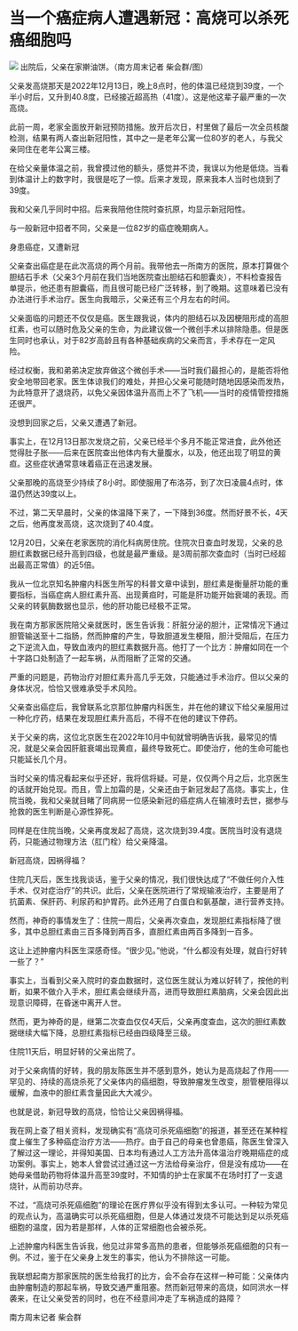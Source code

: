# 当一个癌症病人遭遇新冠：高烧可以杀死癌细胞吗

![](https://inews.gtimg.com/newsapp_bt/0/15628544530/1000)
出院后，父亲在家擀油饼。（南方周末记者 柴会群/图）

父亲发高烧那天是2022年12月13日，晚上8点时，他的体温已经烧到39度，一个半小时后，又升到40.8度，已经接近超高热（41度）。这是他这辈子最严重的一次高烧。

此前一周，老家全面放开新冠预防措施。放开后次日，村里做了最后一次全员核酸检测，结果有两人查出新冠阳性，其中之一是老年公寓一位80岁的老人，与我父亲同住在老年公寓三楼。

在给父亲量体温之前，我曾摸过他的额头，感觉并不烫，我误以为他是低烧。当看到体温计上的数字时，我很是吃了一惊。后来才发现，原来我本人当时也烧到了39度。

我和父亲几乎同时中招。后来我陪他住院时查抗原，均显示新冠阳性。

与一般新冠中招者不同，父亲是一位82岁的癌症晚期病人。

身患癌症，又遭新冠

父亲查出癌症是在此次高烧的两个月前。我带他去一所南方的医院，原本打算做个胆结石手术（父亲3个月前在我们当地医院查出胆结石和胆囊炎），不料检查报告单提示，他还患有胆囊癌，而且很可能已经广泛转移，到了晚期。这意味着已没有办法进行手术治疗。医生向我暗示，父亲还有三个月左右的时间。

父亲面临的问题还不仅仅是癌。医生跟我说，体内的胆结石以及因梗阻形成的高胆红素，也可以随时危及父亲的生命，为此建议做一个微创手术以排除隐患。但是医生同时也承认，对于82岁高龄且有各种基础疾病的父亲而言，手术存在一定风险。

经过权衡，我和弟弟决定放弃做这个微创手术——当时我们最担心的，是能否将他安全地带回老家。医生体谅我们的难处，并担心父亲可能随时随地因感染而发热，为此特意开了退烧药，以免父亲因体温升高而上不了飞机——当时的疫情管控措施还很严。

没想到回家之后，父亲又遭遇了新冠。

事实上，在12月13日那次发烧之前，父亲已经半个多月不能正常进食，此外他还觉得肚子胀——后来在医院查出他体内有大量腹水，以及，他还出现了明显的黄疸。这些症状通常意味着癌正在迅速发展。

父亲那晚的高烧至少持续了8小时。即使服用了布洛芬，到了次日凌晨4点时，体温仍然达39度以上。

不过，第二天早晨时，父亲的体温降下来了，一下降到36度。然而好景不长，4天之后，他再度发高烧，这次烧到了40.4度。

12月20日，父亲在老家医院的消化科病房住院。住院次日查血时发现，父亲的总胆红素数据已经升高到四级，也就是最严重级。是3周前那次查血时（当时已经超出最高正常值）的近5倍。

我从一位北京知名肿瘤内科医生所写的科普文章中读到，胆红素是衡量肝功能的重要指标，当癌症病人胆红素升高、出现黄疸时，可能是肝功能开始衰竭的表现。而父亲的转氨酶数据也显示，他的肝功能已经极不正常。

我在南方那家医院陪父亲就医时，医生告诉我：肝脏分泌的胆汁，正常情况下通过胆管输送至十二指肠，然而肿瘤的产生，导致胆道发生梗阻，胆汁受阻后，在压力之下逆流入血，导致血液内的胆红素数据升高。他打了一个比方：肿瘤如同在一个十字路口处制造了一起车祸，从而阻断了正常的交通。

严重的问题是，药物治疗对胆红素升高几乎无效，只能通过手术治疗。但以父亲的身体状况，恰恰又很难承受手术风险。

父亲查出癌症后，我曾联系北京那位肿瘤内科医生，并在他的建议下给父亲服用过一种化疗药，结果在发现胆红素升高后，不得不在他的建议下停药。

关于父亲的病，这位北京医生在2022年10月中旬就曾明确告诉我，最常见的情况，就是父亲会因肝脏衰竭出现黄疸，最终导致死亡。即使治疗，他的生命可能也只能延长几个月。

当时父亲的情况看起来似乎还好，我将信将疑。可是，仅仅两个月之后，北京医生的话就开始兑现。而且，雪上加霜的是，父亲还由于新冠发起了高烧。事实上，住院当晚，我和父亲就目睹了同病房一位感染新冠的癌症病人在输液时去世，据参与抢救的医生判断是心源性猝死。

同样是在住院当晚，父亲再度发起了高烧，这次烧到39.4度。医院当时没有退烧药，只能通过物理方法（肛门栓）给父亲降温。

新冠高烧，因祸得福？

住院几天后，医生找我谈话，鉴于父亲的情况，我们很快达成了“不做任何介入性手术、仅对症治疗”的共识。此后，父亲在医院进行了常规输液治疗，主要是用了抗菌素、保肝药、利尿药和护胃药。此外还用了白蛋白和氨基酸，进行营养支持。

然而，神奇的事情发生了：住院一周后，父亲再次查血，发现胆红素指标降了很多，其中总胆红素由三百多降到两百多，直胆红素由两百多降到一百多。

这让上述肿瘤内科医生深感奇怪。“很少见。”他说，“什么都没有处理，就自行好转一些了？”

事实上，当看到父亲入院时的查血数据时，这位医生就认为难以好转了，按他的判断，如果不做介入手术，胆红素会继续升高，进而导致胆红素脑病，父亲会因此出现意识障碍，在昏迷中离开人世。

然而，更为神奇的是，继第二次查血仅仅4天后，父亲再度查血，这次的胆红素数据继续大幅下降，总胆红素指标已经由四级降至三级。

住院11天后，明显好转的父亲出院了。

对于父亲病情的好转，我的朋友陈医生并不感到意外，她认为是高烧起了作用——罕见的、持续的高烧杀死了父亲体内的癌细胞，导致肿瘤发生改变，胆管梗阻得以缓解，血液中的胆红素含量因此大大减少。

也就是说，新冠导致的高烧，恰恰让父亲因祸得福。

我在网上查了相关资料，发现确实有“高烧可杀死癌细胞”的报道，甚至还在某种程度上催生了多种癌症治疗方法——热疗。由于自己的母亲也曾患癌，陈医生曾深入了解过这一理论，并得知美国、日本均有通过人工方法升高体温治疗晚期癌症的成功案例。事实上，她本人曾尝试过通过这一方法给母亲治疗，但是没有成功——在她母亲借助药物将体温升高至39度时，不知情的护士在家属不在场时打了一支退烧针，从而前功尽弃。

不过，“高烧可杀死癌细胞”的理论在医疗界似乎没有得到太多认可。一种较为常见的观点认为，高温确实可以杀死癌细胞，但是人体通过发烧不可能达到足以杀死癌细胞的温度，因为若是那样，人体的正常细胞也会被杀死。

上述肿瘤内科医生告诉我，他见过非常多高热的患者，但能够杀死癌细胞的只有一例。不过，鉴于在父亲身上发生的事实，他认为不排除这一可能。

我联想起南方那家医院的医生给我打的比方，会不会存在这样一种可能：父亲体内由肿瘤制造的那起车祸，导致交通严重阻塞。然而新冠带来的高烧，如同洪水一样袭来，在让父亲受苦的同时，也在不经意间冲走了车祸造成的路障？

南方周末记者 柴会群

